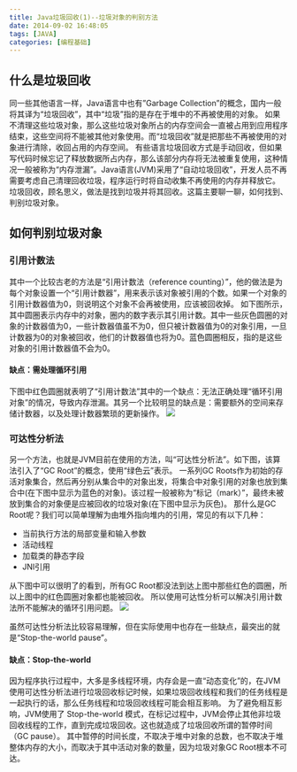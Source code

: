 ```yaml
---
title: Java垃圾回收(1)--垃圾对象的判别方法
date: 2014-09-02 16:48:05
tags: [JAVA]
categories: [编程基础]
---
```


## 什么是垃圾回收
同一些其他语言一样，Java语言中也有”Garbage Collection”的概念，国内一般将其译为“垃圾回收”，其中“垃圾”指的是存在于堆中的不再被使用的对象。
如果不清理这些垃圾对象，那么这些垃圾对象所占的内存空间会一直被占用到应用程序结束，这些空间将不能被其他对象使用。而“垃圾回收”就是把那些不再被使用的对象进行清除，收回占用的内存空间。
有些语言垃圾回收方式是手动回收，但如果写代码时候忘记了释放数据所占内存，那么该部分内存将无法被重复使用，这种情况一般被称为“内存泄漏”。Java语言(JVM)采用了“自动垃圾回收”，开发人员不再需要考虑自己清理回收垃圾，程序运行时将自动收集不再使用的内存并释放它。
垃圾回收，顾名思义，做法是找到垃圾并将其回收。这篇主要聊一聊，如何找到、判别垃圾对象。

## 如何判别垃圾对象
### 引用计数法
其中一个比较古老的方法是“引用计数法（reference counting）”，他的做法是为每个对象设置一个“引用计数器”，用来表示该对象被引用的个数。如果一个对象的引用计数器值为0，则说明这个对象不会再被使用，应该被回收掉。
如下图所示，其中圆圈表示内存中的对象，圈内的数字表示其引用计数。其中一些灰色圆圈的对象的计数器值为0，一些计数器值虽不为0，但只被计数器值为0的对象引用，一旦计数器为0的对象被回收，他们的计数器值也将为0。蓝色圆圈相反，指的是这些对象的引用计数器值不会为0。
#### 缺点：需处理循环引用
下图中红色圆圈就表明了“引用计数法”其中的一个缺点：无法正确处理“循环引用对象”的情况，导致内存泄漏。其另一个比较明显的缺点是：需要额外的空间来存储计数器，以及处理计数器繁琐的更新操作。
![](https://plumbr.io/wp-content/uploads/2015/05/Java-GC-cyclical-dependencies.png)

### 可达性分析法
另一个方法，也就是JVM目前在使用的方法，叫“可达性分析法”。如下图，该算法引入了“GC Root”的概念，使用“绿色云”表示。
一系列GC Roots作为初始的存活对象集合，然后再分别从集合中的对象出发，将集合中对象引用的对象也放到集合中(在下图中显示为蓝色的对象)。该过程一般被称为“标记（mark）”，最终未被放到集合的对象便是应被回收的垃圾对象(在下图中显示为灰色)。
那什么是GC Root呢？我们可以简单理解为由堆外指向堆内的引用，常见的有以下几种：
* 当前执行方法的局部变量和输入参数
* 活动线程
* 加载类的静态字段
* JNI引用

从下图中可以很明了的看到，所有GC Root都没法到达上图中那些红色的圆圈，所以上图中的红色圆圈对象都也能被回收。
所以使用可达性分析可以解决引用计数法所不能解决的循环引用问题。
![](https://plumbr.io/wp-content/uploads/2015/05/Java-GC-mark-and-sweep.png)

虽然可达性分析法比较容易理解，但在实际使用中也存在一些缺点，最突出的就是“Stop-the-world pause”。

#### 缺点：Stop-the-world
因为程序执行过程中，大多是多线程环境，内存会是一直“动态变化”的，在JVM使用可达性分析法进行垃圾回收标记时候，如果垃圾回收线程和我们的任务线程是一起执行的话，那么任务线程和垃圾回收线程可能会相互影响。
为了避免相互影响，JVM使用了 Stop-the-world 模式，在标记过程中，JVM会停止其他非垃圾回收线程的工作，直到完成垃圾回收。这也就造成了垃圾回收所谓的暂停时间（GC pause）。
其中暂停的时间长度，不取决于堆中对象的总数，也不取决于堆整体内存的大小，而取决于其中活动对象的数量，因为垃圾对象GC Root根本不可达。
